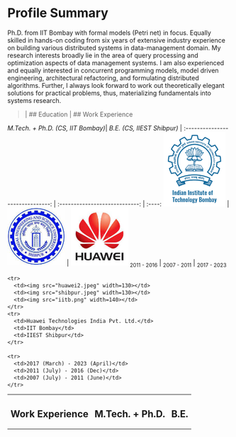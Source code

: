 # Profile Summary

Ph.D. from IIT Bombay with formal models (Petri net) in focus. Equally skilled in hands-on coding from six years of extensive industry experience on building various distributed systems in data-management domain. My research interests broadly lie in the area of query processing and optimization aspects of data management systems. I am also experienced and equally interested in concurrent programming models, model driven engineering, architectural refactoring, and formulating distributed algorithms. Further, I always look forward to work out theoretically elegant solutions for
practical problems, thus, materializing fundamentals into systems research.

> | ## Education                                                                    | ## Work Experience

*M.Tech. + Ph.D. (CS, IIT Bombay)*|  *B.E. (CS, IIEST Shibpur)*                     |
:------------------------------:  |  :----------------------------:                 | :----:
<img src="iitb.png" width=140>    |   <img src="shibpur.jpeg" width=130>            | <img src="huawei2.jpeg" width=130>
<sub>2011 - 2016</sub>   |   <sub>2007 - 2011</sub>                                 | <sub>2017 - 2023</sub>



<style>
  table td {
    border: none !important;
  }
</style>
<table>
  <tbody>
    <tr>
      <td><h2>Work Experience</h2></td>
      <td><h2>M.Tech. + Ph.D.</h2></td>
      <td><h2>B.E.</h2></td>
    </tr>
    
    <tr>
      <td><img src="huawei2.jpeg" width=130></td>
      <td><img src="shibpur.jpeg" width=130></td>
      <td><img src="iitb.png" width=140></td>
    </tr>
    <tr>
      <td>Huawei Technologies India Pvt. Ltd.</td>
      <td>IIT Bombay</td>
      <td>IIEST Shibpur</td>
    </tr>
    
    <tr>
      <td>2017 (March) - 2023 (April)</td>
      <td>2011 (July) - 2016 (Dec)</td>
      <td>2007 (July) - 2011 (June)</td>
    </tr>
  </tbody>
</table>
